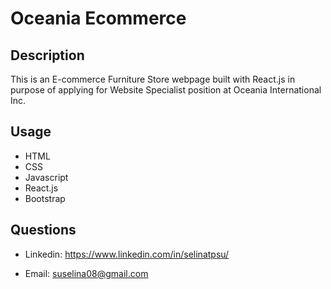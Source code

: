 # Oceania Ecommerce

## Description

This is an E-commerce Furniture Store webpage built with React.js in purpose of applying for Website Specialist position at Oceania International Inc.

## Usage

* HTML 
* CSS 
* Javascript
* React.js
* Bootstrap

## Questions

* Linkedin: https://www.linkedin.com/in/selinatpsu/

* Email: suselina08@gmail.com